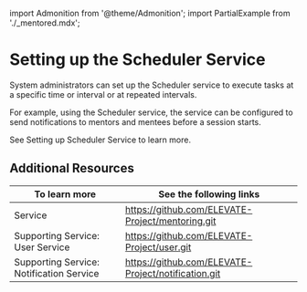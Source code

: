import Admonition from '@theme/Admonition';
import PartialExample from './_mentored.mdx';

# Setting up the Scheduler Service

System administrators can set up the Scheduler service to execute tasks at a specific time or interval or at repeated intervals.

For example, using the Scheduler service, the <PartialExample mentored /> service can be configured to send notifications to mentors and mentees before a session starts.

See Setting up Scheduler Service to learn more.

## Additional Resources

|To learn more| See the following links|
|--------------|-----------|
|<PartialExample mentored /> Service|https://github.com/ELEVATE-Project/mentoring.git|
|Supporting Service: User Service|https://github.com/ELEVATE-Project/user.git|
|Supporting Service: Notification Service|https://github.com/ELEVATE-Project/notification.git|
